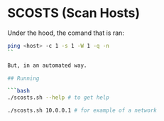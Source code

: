 # SCOSTS (Scan Hosts)

Under the hood, the comand that is ran:

```bash
ping <host> -c 1 -s 1 -W 1 -q -n
``

But, in an automated way.

## Running

```bash
./scosts.sh --help # to get help
```

```bash
./scosts.sh 10.0.0.1 # for example of a network
```
